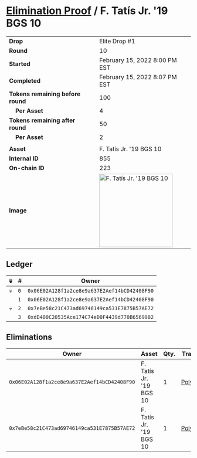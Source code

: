 # [Elimination Proof](./readme.md) / F. Tatís Jr. &#039;19 BGS 10

|||
|---|---|
| **Drop** | Elite Drop #1 |
| **Round** | 10 |
| **Started** | February 15, 2022 8:00 PM EST |
| **Completed** | February 15, 2022 8:07 PM EST |
| **Tokens remaining before round** | 100 |
| **&nbsp;&nbsp;&nbsp;&nbsp;Per Asset** | 4 |
| **Tokens remaining after round** | 50 |
| **&nbsp;&nbsp;&nbsp;&nbsp;Per Asset** | 2 |
| | |
| **Asset** | F. Tatís Jr. &#039;19 BGS 10 |
| **Internal ID** | 855 |
| **On-chain ID** | 223 |
| **Image** | <img src="https://tcdn.blokpax.com/95836cf2-27c3-41e3-9762-57dddcb91204/fefefaf96fd74acbfeaaed1dcb2eb048262378ab960d494dc424d6e12d53ff1a.png" height="200" alt="F. Tatís Jr. &#039;19 BGS 10" /> |

## Ledger

| 💀 | # | Owner |
| --- | --- | --- |
| 💀 | `0` | `0x06E02A128f1a2ce8e9a637E2Aef14bCD42408F90` |
|  | `1` | `0x06E02A128f1a2ce8e9a637E2Aef14bCD42408F90` |
| 💀 | `2` | `0x7eBe58c21C473ad69746149ca531E7875B57AE72` |
|  | `3` | `0xdD400C20535Ace174C74eD0F4439d770B6569902` |


## Eliminations

| Owner | Asset | Qty. | Transaction |
| --- | --- | --- | --- |
| `0x06E02A128f1a2ce8e9a637E2Aef14bCD42408F90` | F. Tatís Jr. '19 BGS 10 | 1 | [Polygonscan](https://polygonscan.com/tx/0x0a7e3a060297dd832c106a0158988c2c0390dd61768df0c94e5f109d1edf2c65) |
| `0x7eBe58c21C473ad69746149ca531E7875B57AE72` | F. Tatís Jr. '19 BGS 10 | 1 | [Polygonscan](https://polygonscan.com/tx/0xbd4c64940ff5f1a5addd72f8e8b4325d04ca9486446a3cbc9d517d7855f1690d) |
